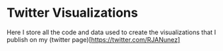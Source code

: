 # Twitter Visualizations

Here I store all the code and data used to create the visualizations that I publish on my (twitter page)[https://twitter.com/RJANunez]
